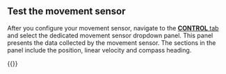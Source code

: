 ## Test the movement sensor

After you configure your movement sensor, navigate to the [**CONTROL** tab](/app/fleet/control/) and select the dedicated movement sensor dropdown panel.
This panel presents the data collected by the movement sensor.
The sections in the panel include the position, linear velocity and compass heading.

{{<imgproc src="/machine/components/movement-sensor/movement-sensor-control-tab-gps.png" resize="800x" declaredimensions=true alt="The movement sensor component in the control tab">}}
